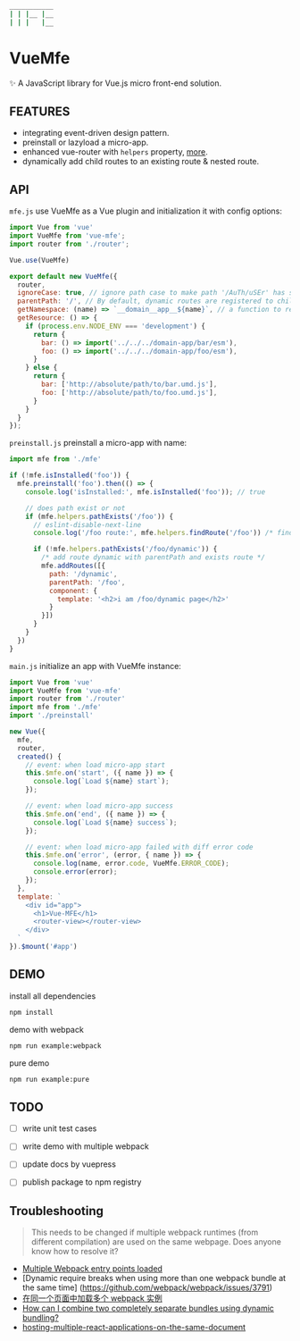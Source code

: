 ```bash
___________
| | |__ |__
| | |   |__
```

# VueMfe

✨ A JavaScript library for Vue.js micro front-end solution.


## FEATURES
+ integrating event-driven design pattern.
+ preinstall or lazyload a micro-app.
+ enhanced vue-router with `helpers` property, [more](./src/helpers/EnhancedRouter.js).
+ dynamically add child routes to an existing route & nested route.


## API

`mfe.js` use VueMfe as a Vue plugin and initialization it with config options:
```js
import Vue from 'vue'
import VueMfe from 'vue-mfe';
import router from './router';

Vue.use(VueMfe)

export default new VueMfe({
  router,
  ignoreCase: true, // ignore path case to make path '/AuTh/uSEr' has same result with path '/auth/user'
  parentPath: '/', // By default, dynamic routes are registered to children of this route.
  getNamespace: (name) => `__domain__app__${name}`, // a function to returns the global namespace by specific rule
  getResource: () => {
    if (process.env.NODE_ENV === 'development') {
      return {
        bar: () => import('../../../domain-app/bar/esm'),
        foo: () => import('../../../domain-app/foo/esm'),
      }
    } else {
      return {
        bar: ['http://absolute/path/to/bar.umd.js'],
        foo: ['http://absolute/path/to/foo.umd.js'],
      }
    }
  }
});
```

`preinstall.js` preinstall a micro-app with name:
```js
import mfe from './mfe'

if (!mfe.isInstalled('foo')) {
  mfe.preinstall('foo').then(() => {
    console.log('isInstalled:', mfe.isInstalled('foo')); // true

    // does path exist or not
    if (mfe.helpers.pathExists('/foo')) {
      // eslint-disable-next-line
      console.log('/foo route:', mfe.helpers.findRoute('/foo')) /* findRoute(path: string) */

      if (!mfe.helpers.pathExists('/foo/dynamic')) {
        /* add route dynamic with parentPath and exists route */
        mfe.addRoutes([{
          path: '/dynamic',
          parentPath: '/foo',
          component: {
            template: '<h2>i am /foo/dynamic page</h2>'
          }
        }])
      }
    }
  })
}
```

`main.js` initialize an app with VueMfe instance:
```js
import Vue from 'vue'
import VueMfe from 'vue-mfe'
import router from './router'
import mfe from './mfe'
import './preinstall'

new Vue({
  mfe,
  router,
  created() {
    // event: when load micro-app start
    this.$mfe.on('start', ({ name }) => {
      console.log(`Load ${name} start`);
    });

    // event: when load micro-app success
    this.$mfe.on('end', ({ name }) => {
      console.log(`Load ${name} success`);
    });

    // event: when load micro-app failed with diff error code
    this.$mfe.on('error', (error, { name }) => {
      console.log(name, error.code, VueMfe.ERROR_CODE);
      console.error(error);
    });
  },
  template: `
    <div id="app">
      <h1>Vue-MFE</h1>
      <router-view></router-view>
    </div>
  `
}).$mount('#app')
```


## DEMO
install all dependencies
```bash
npm install
```

demo with webpack
```bash
npm run example:webpack
```

pure demo
```bash
npm run example:pure
```


## TODO
+ [ ] write unit test cases
+ [ ] write demo with multiple webpack
+ [ ] update docs by vuepress
+ [ ] publish package to npm registry


## Troubleshooting

> This needs to be changed if multiple webpack runtimes (from different compilation) are used on the same webpage. Does anyone know how to resolve it?

  + [Multiple Webpack entry points loaded](https://github.com/webpack/webpack/issues/2112)
  + [Dynamic require breaks when using more than one webpack bundle at the same time] (https://github.com/webpack/webpack/issues/3791)
  + [在同一个页面中加载多个 webpack 实例](https://github.com/zh-rocco/fe-notes/issues/1)
  + [How can I combine two completely separate bundles using dynamic bundling?](https://stackoverflow.com/questions/42450048/webpack-how-can-i-combine-two-completely-separate-bundles-using-dynamic-bundlin)
  + [hosting-multiple-react-applications-on-the-same-document](https://medium.jonasbandi.net/hosting-multiple-react-applications-on-the-same-document-c887df1a1fcd)
